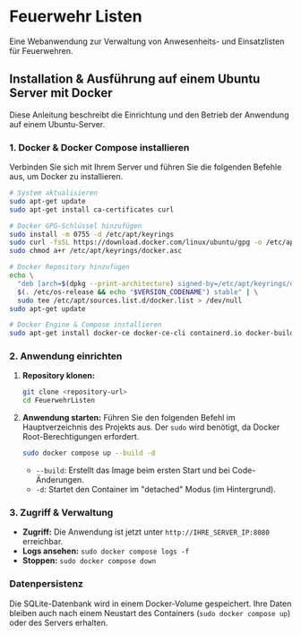 # Feuerwehr Listen

Eine Webanwendung zur Verwaltung von Anwesenheits- und Einsatzlisten für Feuerwehren.

## Installation & Ausführung auf einem Ubuntu Server mit Docker

Diese Anleitung beschreibt die Einrichtung und den Betrieb der Anwendung auf einem Ubuntu-Server.

### 1. Docker & Docker Compose installieren

Verbinden Sie sich mit Ihrem Server und führen Sie die folgenden Befehle aus, um Docker zu installieren.

```sh
# System aktualisieren
sudo apt-get update
sudo apt-get install ca-certificates curl

# Docker GPG-Schlüssel hinzufügen
sudo install -m 0755 -d /etc/apt/keyrings
sudo curl -fsSL https://download.docker.com/linux/ubuntu/gpg -o /etc/apt/keyrings/docker.asc
sudo chmod a+r /etc/apt/keyrings/docker.asc

# Docker Repository hinzufügen
echo \
  "deb [arch=$(dpkg --print-architecture) signed-by=/etc/apt/keyrings/docker.asc] https://download.docker.com/linux/ubuntu \
  $(. /etc/os-release && echo "$VERSION_CODENAME") stable" | \
  sudo tee /etc/apt/sources.list.d/docker.list > /dev/null
sudo apt-get update

# Docker Engine & Compose installieren
sudo apt-get install docker-ce docker-ce-cli containerd.io docker-buildx-plugin docker-compose-plugin -y
```

### 2. Anwendung einrichten

1.  **Repository klonen:**
    ```sh
    git clone <repository-url>
    cd FeuerwehrListen
    ```

2.  **Anwendung starten:**
    Führen Sie den folgenden Befehl im Hauptverzeichnis des Projekts aus. Der `sudo` wird benötigt, da Docker Root-Berechtigungen erfordert.
    ```sh
    sudo docker compose up --build -d
    ```
    - `--build`: Erstellt das Image beim ersten Start und bei Code-Änderungen.
    - `-d`: Startet den Container im "detached" Modus (im Hintergrund).

### 3. Zugriff & Verwaltung

- **Zugriff:** Die Anwendung ist jetzt unter `http://IHRE_SERVER_IP:8080` erreichbar.
- **Logs ansehen:** `sudo docker compose logs -f`
- **Stoppen:** `sudo docker compose down`

### Datenpersistenz

Die SQLite-Datenbank wird in einem Docker-Volume gespeichert. Ihre Daten bleiben auch nach einem Neustart des Containers (`sudo docker compose up`) oder des Servers erhalten.
